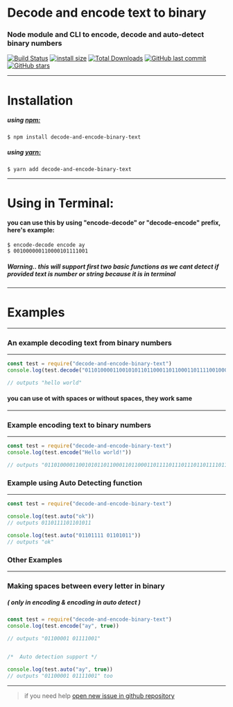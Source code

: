 # Decode and encode text to binary
### Node module and CLI to encode, decode and auto-detect binary numbers
[![Build Status](https://travis-ci.org/TheChickenNagget/encode-decode-binary-text.svg?branch=master)](https://travis-ci.org/TheChickenNagget/encode-decode-binary-text)
[![install size](https://packagephobia.now.sh/badge?p=decode-and-encode-binary-text)](https://packagephobia.now.sh/result?p=decode-and-encode-binary-text)
[![Total Downloads](https://badgen.net/npm/dt/decode-and-encode-binary-text)](https://www.npmjs.com/package/decode-and-encode-binary-text)
[![GitHub last commit](https://img.shields.io/github/last-commit/ChickenNaggetGithub/encode-decode-binary-text?logo=GitHub)](https://github.com/TheChickenNagget/encode-decode-binary-text/)
[![GitHub stars](https://img.shields.io/github/stars/TheChickenNagget/encode-decode-binary-text?style=flat)](https://github.com/TheChickenNagget/encode-decode-binary-text/)

------
# Installation
##### using [npm:](https://www.npmjs.com/package/decode-and-encode-binary-text)
```
$ npm install decode-and-encode-binary-text
```
##### using [yarn:](https://yarnpkg.com/en/package/decode-and-encode-binary-text)
```
$ yarn add decode-and-encode-binary-text
```
------
# Using in Terminal:
#### you can use this by using "encode-decode" or "decode-encode" prefix, here's example:
```
$ encode-decode encode ay
$ 001000000110000101111001
```
##### Warning.. this will support first two basic functions as we cant detect if provided text is number or string because it is in terminal
------
# Examples
------
### An example decoding text from binary numbers
------
```js
const test = require("decode-and-encode-binary-text")
console.log(test.decode("0110100001100101011011000110110001101111001000000111011101101111011100100110110001100100"))

// outputs "hello world"
```
#### you can use ot with spaces or without spaces, they work same
------
### Example encoding text to binary numbers
------
```js
const test = require("decode-and-encode-binary-text")
console.log(test.encode("Hello world!"))

// outputs "01101000011001010110110001101100011011110111011101101111011100100110110001100100"
 ```

### Example using Auto Detecting function
------
```js
const test = require("decode-and-encode-binary-text")

console.log(test.auto("ok"))
// outputs 0110111101101011

console.log(test.auto("01101111 01101011"))  
// outputs "ok"

```

### Other Examples
-----
### Making spaces between every letter in binary
##### ( only in encoding & encoding in auto detect )
```js
const test = require("decode-and-encode-binary-text")
console.log(test.encode("ay", true))

// outputs "01100001 01111001"


/*  Auto detection support */

console.log(test.auto("ay", true))
// outputs "01100001 01111001" too
```

------
 > if you need help [open new issue in github repository](https://github.com/ChickenNaggetGitHub/encode-decode-binary-text/issues/new)
